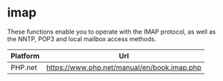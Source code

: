 # imap

These functions enable you to operate with the IMAP protocol, as well as the NNTP, POP3 and local mailbox access methods.

| Platform | Url                                                              |
|----------|------------------------------------------------------------------|
| PHP.net  | https://www.php.net/manual/en/book.imap.php                      |
